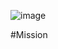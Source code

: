 ![image](https://user-images.githubusercontent.com/8854922/124340159-2dc3c180-db81-11eb-9ced-9d561fc54065.png)

#Mission


